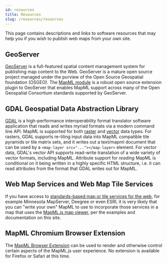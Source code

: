 ```yaml
---
id: resources
title: Resources
slug: /resources/resources
---
```


This page contains descriptions and links to software resources that may help you if you wish to publish web maps from your own site.  

## GeoServer

[GeoServer](https://geoserver.org) is a full-featured spatial content management system for publishing map content to the Web.  GeoServer is a mature open source project managed under the purview of the Open Source Geospatial foundation (OSGEO). The [MapML module](https://docs.geoserver.org/latest/en/user/extensions/mapml/index.html) is a robust open source extension plugin to GeoServer that enables MapML support across many of the Open Geospatial Consortium standards supported by GeoServer.

## GDAL Geospatial Data Abstraction Library

[GDAL](https://gdal.org) is a high-performance interoperability format translator software application that reads and writes myriad formats via a modern command line API.  MapML is supported for both [raster](https://gdal.org/en/stable/programs/gdal2tiles.html#mapml-options) and [vector](https://gdal.org/en/stable/drivers/vector/mapml.html) data types.  For rasters, GDAL supports re-tiling input data into MapML compatible tile pyramids or tile matrix sets, and it writes out a text/mapml document that can be used by a `<map-layer src="..."></map-layer>` element.  For vector data, GDAL's vector API supports read-write translation of a wide variety of vector formats, including MapML.  Attribute support for _reading_ MapML is conditional on it being written in a highly specific HTML structure, i.e. it can read attributes from the format that GDAL writes out for MapML. 

## Web Map Services and Web Map Tile Services

If you have access to [standards-based map or tile services for the web](https://www.geoseer.net/), for example Minnesota MapServer, Deegree or even ESRI, it is very likely that you can "write your own" MapML to use to incorporate those services in a map that uses the [MapML.js map viewer](../installation), per the examples and documentation on this site.

## MapML Chromium Browser Extension

The [MapML Browser Extension](../extension/features/) can be used to render and otherwise control certain aspects of the MapML.js user experience. No extension is available for Firefox or Safari at this time.

